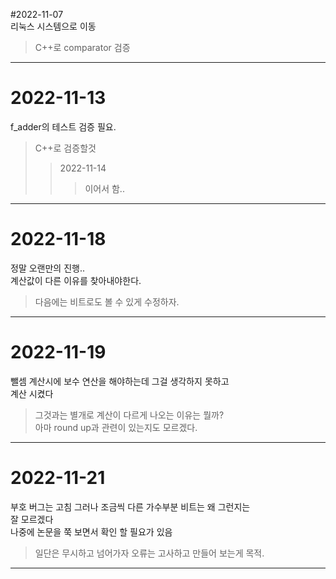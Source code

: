 #2022-11-07<br>
리눅스 시스템으로 이동
>C++로 comparator 검증
<hr/>

# 2022-11-13  
f_adder의 테스트 검증 필요.  
>C++로 검증할것
>>2022-11-14
>>>이어서 함..  
<hr/>

# 2022-11-18  
정말 오랜만의 진행..  
계산값이 다른 이유를 찾아내야한다.  
>다음에는 비트로도 볼 수 있게 수정하자.  
<hr/>

# 2022-11-19  
뺄셈 계산시에 보수 연산을 해야하는데 그걸 생각하지 못하고  
계산 시켰다
>그것과는 별개로 계산이 다르게 나오는 이유는 뭘까?  
>아마 round up과 관련이 있는지도 모르겠다.
<hr/>


# 2022-11-21  
부호 버그는 고침 그러나 조금씩 다른 가수부분 비트는 왜 그런지는  
잘 모르겠다  
나중에 논문을 쭉 보면서 확인 할 필요가 있음  
>일단은 무시하고 넘어가자 오류는 고사하고 만들어 보는게 목적.
<hr/>
